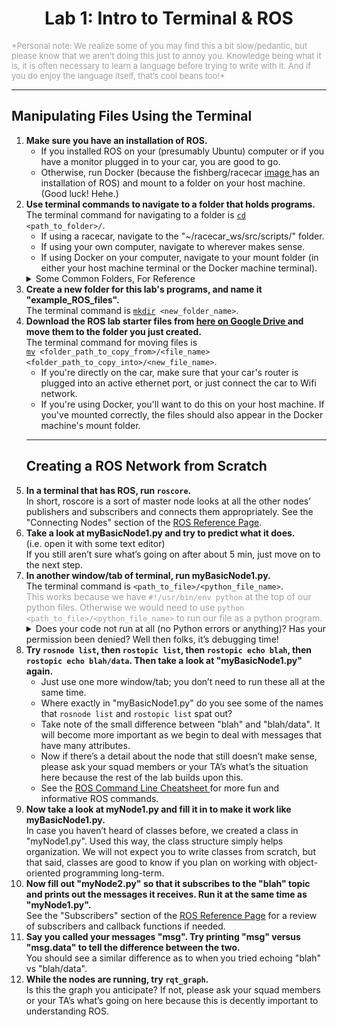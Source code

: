 <center><h1>
Lab 1: Intro to Terminal & ROS
</h1></center>
<font color=#A0A0A0 size=2>
*Personal note: We realize some of you may find this a bit slow/pedantic, but please know that we aren’t doing this just to annoy you. Knowledge being what it is, it is often necessary to learn a language before trying to write with it. And if you do enjoy the language itself, that’s cool beans too!*
</font>


<hr/><!-------------------------------------------->
<h2>
Manipulating Files Using the Terminal
</h2>

<ol type="1"><li><b>
Make sure you have an installation of ROS.
</b><ul><li>
If you installed ROS on your (presumably Ubuntu) computer or if you have a monitor plugged in to your car, you are good to go.
</li><li>
Otherwise, run Docker (because the fishberg/racecar <a href=https://en.wikipedia.org/wiki/System_image> image </a> has an installation of ROS) and mount to a folder on your host machine. (Good luck! Hehe.)
</li></ul></li>

<li><b>
Use terminal commands to navigate to a folder that holds programs.
</b><br>
The terminal command for navigating to a folder is <code><a href="https://en.wikipedia.org/wiki/Cd_(command)">cd</a> &#60;path_to_folder&#62;/</code>.<br>
<ul><li>
If using a racecar, navigate to the "~/racecar_ws/src/scripts/" folder.
</li><li>
If using your own computer, navigate to wherever makes sense.
</li><li>
If using Docker on your computer, navigate to your mount folder (in either your host machine terminal or the Docker machine terminal).<br>
</li></ul>
<details><summary>Some Common Folders, For Reference</summary>
<ul><li>
"/" is the folder that holds all other folders
</li><li>
"~/" is the home folder
</li><li>
"./" is the current folder
</li><li>
"../" is the folder that holds the current folder
</li><li>
"~/racecar_ws/src/scripts/" is a good folder for store programs on the racecars
</li></ul></details>
</li>

<li><b>
Create a new folder for this lab's programs, and name it "example_ROS_files".
</b><br>
The terminal command is <code><a href="https://en.wikipedia.org/wiki/Mkdir">mkdir</a> &#60;new_folder_name&#62;</code>.
</li></ul></li>

<li><b>
Download the ROS lab starter files from <a href=https://drive.google.com/drive/folders/1WypmNAGqlyrXJbgG3Q5NoyoC7V5afSzM?usp=sharing> here on Google Drive </a> and move them to the folder you just created.
</b><br>
The terminal command for moving files is <br><code><a href="https://en.wikipedia.org/wiki/Mv">mv</a> &#60;folder_path_to_copy_from&#62;/&#60;file_name&#62; &#60;folder_path_to_copy_into&#62;/&#60;new_file_name&#62;</code>.<br>
<ul><li>
If you're directly on the car, make sure that your car's router is plugged into an active ethernet port, or just connect the car to Wifi network.
</li><li>
If you're using Docker, you'll want to do this on your host machine. If you've mounted correctly, the files should also appear in the Docker machine's mount folder.
</li></ul>
</li>

<hr/><!-------------------------------------------->
<h2>
Creating a ROS Network from Scratch
</h2>

<li><b>
In a terminal that has ROS, run <code>roscore</code>.
</b><br>
In short, roscore is a sort of master node looks at all the other nodes’ publishers and subscribers and connects them appropriately. See the "Connecting Nodes" section of the <a href=http://bwsi-racecar.com/ros-reference/ROS_reference/#connecting_nodes>ROS Reference Page</a>.
</li>

<li><b>
Take a look at myBasicNode1.py and try to predict what it does.
</b><br>
(i.e. open it with some text editor)<br>
If you still aren’t sure what’s going on after about 5 min, just move on to the next step.
</li>

<li><b>
In another window/tab of terminal, run myBasicNode1.py.
</b><br>
The terminal command is <code>&#60;path_to_file&#62;/&#60;python_file_name&#62;</code>.<br>
<font color="A0A0A0">This works because we have <code>#!/usr/bin/env python</code> at the top of our python files. Otherwise we would need to use <code>python &#60;path_to_file&#62;/&#60;python_file_name&#62;</code> to run our file as a python program.</font>
<details><summary>
Does your code not run at all (no Python errors or anything)? Has your permission been denied? Well then folks, it’s debugging time!
</summary>
<ul><li>
What’s probably going on is you don’t have the permissions set to let your programs be executable. We can check this by trying <code>ls -la</code> while in your program’s folder. If your terminal spits back "-rw-r--r--" preceding your filename ("myBasicNode1.py"), that is indeed what's happening.
</li><li>
Add e<font color="00AA00"><b>x</b></font>ecutable permission by running <code>chmod +x &#60file_name&#62</code>.
</li><li> Hopefully you'll see something different if you run <code>ls -la</code> again.
</li></ul>
</details>
</li>

<li><b>
Try <code>rosnode list</code>, then <code>rostopic list</code>, then <code>rostopic echo blah</code>, then <code>rostopic echo blah/data</code>. Then take a look at "myBasicNode1.py" again.
</b><br>
<ul><li>
Just use one more window/tab; you don’t need to run these all at the same time.
</li><li>
Where exactly in "myBasicNode1.py" do you see some of the names that <code>rosnode list</code> and <code>rostopic list</code> spat out?
</li><li>
Take note of the small difference between "blah" and "blah/data". It will become more important as we begin to deal with messages that have many attributes.
</li><li>
Now if there’s a detail about the node that still doesn’t make sense, please ask your squad members or your TA’s what’s the situation here because the rest of the lab builds upon this.
</li><li>
See the <a href=http://bwsi-racecar.com/cheatsheets/ros/> ROS Command Line Cheatsheet </a> for more fun and informative ROS commands.
</li></ul>
</li>

<li><b>
Now take a look at myNode1.py and fill it in to make it work like myBasicNode1.py.
</b><br>
In case you haven’t heard of classes before, we created a class in "myNode1.py". Used this way, the class structure simply helps organization. We will not expect you to write classes from scratch, but that said, classes are good to know if you plan on working with object-oriented programming long-term.</font><br>
</li>

<li><b>
Now fill out "myNode2.py" so that it subscribes to the "blah" topic and prints out the messages it receives. Run it at the same time as "myNode1.py".
</b><br>
See the "Subscribers" section of the <a href=http://bwsi-racecar.com/ros-reference/ROS_reference/#subscribers>ROS Reference Page</a> for a review of subscribers and callback functions if needed.
</li>

<li><b>
Say you called your messages "msg". Try printing "msg" versus "msg.data" to tell the difference between the two.
</b><br>
You should see a similar difference as to when you tried echoing "blah" vs "blah/data". 
</li>

<li><b>
While the nodes are running, try <code>rqt_graph</code>.
</b><br>
Is this the graph you anticipate? If not, please ask your squad members or your TA’s what’s going on here because this is decently important to understanding ROS.
</li>
</ol>
